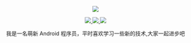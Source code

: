 <p align="center">
  <a href="https://github.com/clbDream">
    <img src="https://github-readme-stats.vercel.app/api?username=clbDream&count_private=true&show_icons=true&hide=contribs&include_all_commits=true&theme=vue" />
  </a>
</p>

<p align="center">
  <a href="https://www.jianshu.com/u/d2cd4a8ecc73">
    <img src="https://img.shields.io/badge/📖%20简书地址-brightness.svg" />
  </a>
  <a href="https://blog.csdn.net/qq_32890771?type=blog">
    <img src="https://img.shields.io/badge/CSDN-常利兵-red.svg" />
  </a>
  <a href="https://github.com/clbDream">
    <img src="https://komarev.com/ghpvc/?username=clbDream&color=brightgreen&label=👁%20Views" />
  </a>  
</p>


<p align="center">我是一名萌新 Android 程序员，平时喜欢学习一些新的技术,大家一起进步吧</p>
